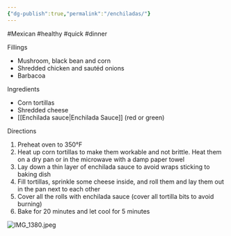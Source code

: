 ```yaml
---
{"dg-publish":true,"permalink":"/enchiladas/"}
---
```



#Mexican #healthy #quick #dinner 

Fillings
- Mushroom, black bean and corn
- Shredded chicken and sautéd onions
- Barbacoa

Ingredients
- Corn tortillas
- Shredded cheese
- [[Enchilada sauce\|Enchilada Sauce]] (red or green)

Directions 
1. Preheat oven to 350°F
2. Heat up corn tortillas to make them workable and not brittle. Heat them on a dry pan or in the microwave with a damp paper towel
3. Lay down a thin layer of enchilada sauce to avoid wraps sticking to baking dish
4. Fill tortillas, sprinkle some cheese inside, and roll them and lay them out in the pan next to each other 
5. Cover all the rolls with enchilada sauce (cover all tortilla bits to avoid burning)
6. Bake for 20 minutes and let cool for 5 minutes

![IMG_1380.jpeg](/img/user/img/IMG_1380.jpeg)